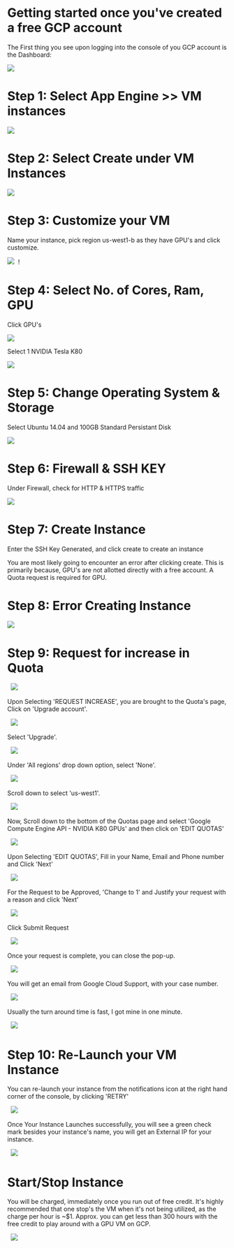 # Getting started once you've created a free GCP account



 The First thing you see upon logging into the console of you GCP account is the Dashboard:




<kbd>
  <img src="/0_after_creating_instance.png">
</kbd>




# Step 1: Select App Engine >> VM instances


<kbd>
  <img src="/1_vm_instance.png">
</kbd>



# Step 2: Select Create under VM Instances

<kbd>
  <img src="/2_create_instance.png">
</kbd>

# Step 3: Customize your VM

 Name your instance, pick region us-west1-b as they have GPU's and click customize.


<kbd>
  <img src="/3_name_customize.png">
</kbd>!


# Step 4: Select No. of Cores, Ram, GPU

 Click GPU's


<kbd>
  <img src="/4_gpu.png">
</kbd>

 Select 1 NVIDIA Tesla K80


<kbd>
  <img src="/4_1_gpu.png">
</kbd>


# Step 5: Change Operating System & Storage

 Select Ubuntu 14.04 and 100GB Standard Persistant Disk

<kbd>
  <img src="/6_os_100_gb.png">
</kbd>


# Step 6: Firewall & SSH KEY

 Under Firewall, check for HTTP & HTTPS traffic

<kbd>
  <img src="/7_firewall_ssh_key.png">
</kbd>

 # Step 7: Create Instance

 Enter the SSH Key Generated, and click create to create an instance

You are most likely going to encounter an error after clicking create. This is primarily because, GPU's are not allotted directly with a free account. A Quota request is required for GPU.

# Step 8: Error Creating Instance 
<kbd>
  <img src="/8_error_request_for_quota.png">
</kbd>

# Step 9: Request for increase in Quota
<kbd>
  <img src="/9_Request_Increase.png">
</kbd>

Upon Selecting 'REQUEST INCREASE', you are brought to the Quota's page, Click on 'Upgrade account'.

<kbd>
  <img src="/10_quotas.png">
</kbd>

Select 'Upgrade'.

<kbd>
  <img src="/11_upgrade.png">
</kbd>

Under 'All regions' drop down option, select 'None'.

<kbd>
  <img src="/12_region_none.png">
</kbd>


Scroll down to select 'us-west1'.

<kbd>
  <img src="/13_west_1.png">
</kbd>


Now, Scroll down to the bottom of the Quotas page and select 'Google Compute Engine API - NVIDIA K80 GPUs' and then click on 'EDIT QUOTAS'

<kbd>
  <img src="/14_k80_edit_quota.png">
</kbd>

Upon Selecting 'EDIT QUOTAS', Fill in your Name, Email and Phone number and Click 'Next'

<kbd>
  <img src="/15_request.png">
</kbd>

For the Request to be Approved, 'Change to 1' and Justify your request with a reason and click 'Next'

<kbd>
  <img src="/16_request_1_justify.png">
</kbd>

Click Submit Request

<kbd>
  <img src="/17_submit_request.png">
</kbd>

Once your request is complete, you can close the pop-up.

<kbd>
  <img src="/18_complete.png">
</kbd>

You will get an email from Google Cloud Support, with your case number.

<kbd>
  <img src="/19_Response_for_quota_increase.png">
</kbd>

Usually the turn around time is fast, I got mine in one minute.

<kbd>
  <img src="/20_turn_around_time.png">
</kbd>

# Step 10: Re-Launch your VM Instance

You can re-launch your instance from the notifications icon at the right hand corner of the console, by clicking 'RETRY'

<kbd>
  <img src="/21_retry_launching_instance.png">
</kbd>

Once Your Instance Launches successfully, you will see a green check mark besides your instance's name, you will get an External IP for your instance.

<kbd>
  <img src="/22_instance_complete.png">
</kbd>

# Start/Stop Instance

You will be charged, immediately once you run out of free credit. It's highly recommended that one stop's the VM when it's not being utilized, as the charge per hour is ~$1. Approx. you can get less than 300 hours with the free credit to play around with a GPU VM on GCP.

<kbd>
  <img src="/23_stop_instance.png">
</kbd>
